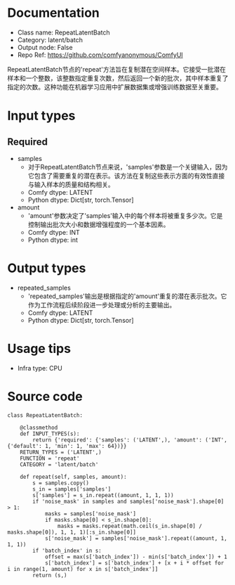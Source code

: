 # Documentation
- Class name: RepeatLatentBatch
- Category: latent/batch
- Output node: False
- Repo Ref: https://github.com/comfyanonymous/ComfyUI

RepeatLatentBatch节点的'repeat'方法旨在复制潜在空间样本。它接受一批潜在样本和一个整数，该整数指定重复次数，然后返回一个新的批次，其中样本重复了指定的次数。这种功能在机器学习应用中扩展数据集或增强训练数据至关重要。

# Input types
## Required
- samples
    - 对于RepeatLatentBatch节点来说，'samples'参数是一个关键输入，因为它包含了需要重复的潜在表示。该方法在复制这些表示方面的有效性直接与输入样本的质量和结构相关。
    - Comfy dtype: LATENT
    - Python dtype: Dict[str, torch.Tensor]
- amount
    - 'amount'参数决定了'samples'输入中的每个样本将被重复多少次。它是控制输出批次大小和数据增强程度的一个基本因素。
    - Comfy dtype: INT
    - Python dtype: int

# Output types
- repeated_samples
    - 'repeated_samples'输出是根据指定的'amount'重复的潜在表示批次。它作为工作流程后续阶段进一步处理或分析的主要输出。
    - Comfy dtype: LATENT
    - Python dtype: Dict[str, torch.Tensor]

# Usage tips
- Infra type: CPU

# Source code
```
class RepeatLatentBatch:

    @classmethod
    def INPUT_TYPES(s):
        return {'required': {'samples': ('LATENT',), 'amount': ('INT', {'default': 1, 'min': 1, 'max': 64})}}
    RETURN_TYPES = ('LATENT',)
    FUNCTION = 'repeat'
    CATEGORY = 'latent/batch'

    def repeat(self, samples, amount):
        s = samples.copy()
        s_in = samples['samples']
        s['samples'] = s_in.repeat((amount, 1, 1, 1))
        if 'noise_mask' in samples and samples['noise_mask'].shape[0] > 1:
            masks = samples['noise_mask']
            if masks.shape[0] < s_in.shape[0]:
                masks = masks.repeat(math.ceil(s_in.shape[0] / masks.shape[0]), 1, 1, 1)[:s_in.shape[0]]
            s['noise_mask'] = samples['noise_mask'].repeat((amount, 1, 1, 1))
        if 'batch_index' in s:
            offset = max(s['batch_index']) - min(s['batch_index']) + 1
            s['batch_index'] = s['batch_index'] + [x + i * offset for i in range(1, amount) for x in s['batch_index']]
        return (s,)
```